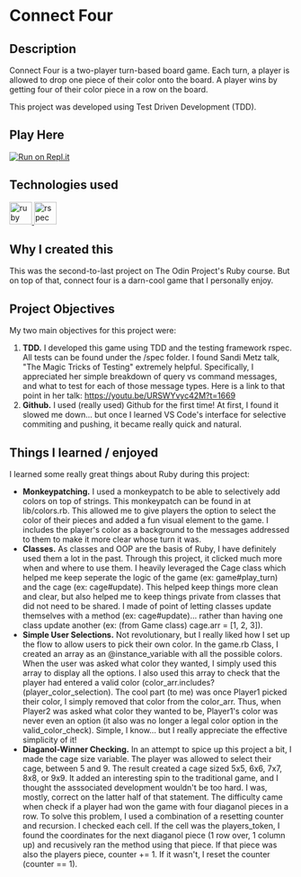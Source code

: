 # Connect Four

## Description

Connect Four is a two-player turn-based board game. Each turn, a player is allowed to drop one piece of their color onto the board. A player wins by getting four of their color piece in a row on the board.

This project was developed using Test Driven Development (TDD).

## Play Here
[![Run on Repl.it](https://repl.it/badge/github/kybow/connectfour)](https://replit.com/@kybow/connectfour)


## Technologies used
<p align="left">
<a href="https://www.ruby-lang.org/en/" target="_blank" rel="noreferrer"> <img src="https://cdn.jsdelivr.net/gh/devicons/devicon/icons/ruby/ruby-original.svg" alt="ruby" width="40" height="40"/> </a>
<a href="https://rspec.info/" target="_blank" rel="noreferrer"> <img src="https://cdn.jsdelivr.net/gh/devicons/devicon/icons/rspec/rspec-original.svg" alt="rspec" width="40" height="40"/> </a> </p>

## Why I created this

This was the second-to-last project on The Odin Project's Ruby course. But on top of that, connect four is a darn-cool game that I personally enjoy.

## Project Objectives

My two main objectives for this project were:
1. **TDD.** I developed this game using TDD and the testing framework rspec. All tests can be found under the /spec folder. I found Sandi Metz talk, "The Magic Tricks of Testing" extremely helpful. Specifically, I appreciated her simple breakdown of query vs command messages, and what to test for each of those message types. Here is a link to that point in her talk: https://youtu.be/URSWYvyc42M?t=1669
2. **Github.** I used (really used) Github for the first time! At first, I found it slowed me down... but once I learned VS Code's interface for selective commiting and pushing, it became really quick and natural.

## Things I learned / enjoyed

I learned some really great things about Ruby during this project:
* **Monkeypatching.** I used a monkeypatch to be able to selectively add colors on top of strings. This monkeypatch can be found in at lib/colors.rb. This allowed me to give players the option to select the color of their pieces and added a fun visual element to the game. I includes the player's color as a background to the messages addressed to them to make it more clear whose turn it was.
* **Classes.** As classes and OOP are the basis of Ruby, I have definitely used them a lot in the past. Through this project, it clicked much more when and where to use them. I heavily leveraged the Cage class which helped me keep seperate the logic of the game (ex: game#play_turn) and the cage (ex: cage#update). This helped keep things more clean and clear, but also helped me to keep things private from classes that did not need to be shared. I made of point of letting classes update themselves with a method (ex: cage#update)... rather than having one class update another (ex: (from Game class) cage.arr = [1, 2, 3]).
* **Simple User Selections.** Not revolutionary, but I really liked how I set up the flow to allow users to pick their own color. In the game.rb Class, I created an array as an @instance_variable with all the possible colors. When the user was asked what color they wanted, I simply used this array to display all the options. I also used this array to check that the player had entered a valid color (color_arr.includes?(player_color_selection). The cool part (to me) was once Player1 picked their color, I simply removed that color from the color_arr. Thus, when Player2 was asked what color they wanted to be, Player1's color was never even an option (it also was no longer a legal color option in the valid_color_check). Simple, I know... but I really appreciate the effective simplicity of it!
* **Diaganol-Winner Checking.** In an attempt to spice up this project a bit, I made the cage size variable. The player was allowed to select their cage, between 5 and 9. The result created a cage sized 5x5, 6x6, 7x7, 8x8, or 9x9. It added an interesting spin to the traditional game, and I thought the asssociated development wouldn't be too hard. I was, mostly, correct on the latter half of that statement. The difficulty came when check if a player had won the game with four diaganol pieces in a row. To solve this problem, I used a combination of a resetting counter and recursion. I checked each cell. If the cell was the players_token, I found the coordinates for the next diaganol piece (1 row over, 1 column up) and recusively ran the method using that piece. If that piece was also the players piece, counter += 1. If it wasn't, I reset the counter (counter == 1). 
